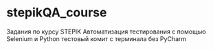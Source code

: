 # stepikQA_course
Задания по курсу STEPIK Автоматизация тестирования с помощью Selenium и Python
тестовый комит с терминала без PyCharm
